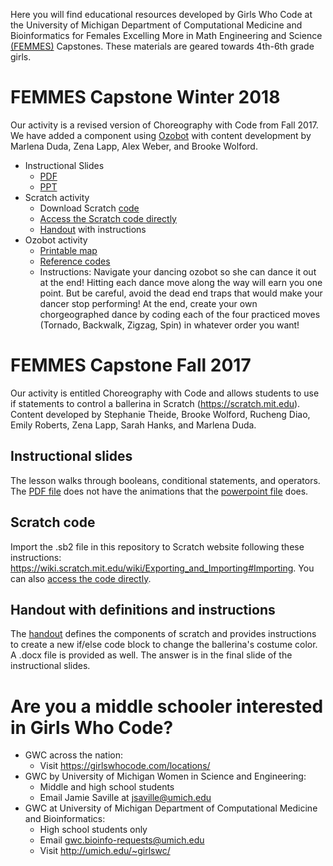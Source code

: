 Here you will find educational resources developed by Girls Who Code at the University of Michigan Department of Computational Medicine and Bioinformatics for Females Excelling More in Math Engineering and Science [(FEMMES)](https://www.femmes.studentorgs.umich.edu) Capstones. These materials are geared towards 4th-6th grade girls.

# FEMMES Capstone Winter 2018

Our activity is a revised version of Choreography with Code from Fall 2017. We have added a component using [Ozobot](https://ozobot.com) with content development by Marlena Duda, Zena Lapp, Alex Weber, and Brooke Wolford.

- Instructional Slides
  * [PDF](Choreography_with_Code_FEMMES_Feb_17_2018.pdf)
  * [PPT](Choreography_with_Code_FEMMES_Feb_17_2018.pptx)
- Scratch activity
  * Download Scratch [code](Choreography_with_Code_FEMMES_Feb_2018.sb2)
  * [Access the Scratch code directly](https://scratch.mit.edu/projects/201961603/) 
  * [Handout](FEMMES_handout_Feb_2018.pdf) with instructions 
- Ozobot activity
  * [Printable map](femmes_ozomap_2.pdf)
  * [Reference codes](ozobot-ozocodes-reference.pdf)
  * Instructions: Navigate your dancing ozobot so she can dance it out at the end! Hitting each dance move along the way will earn you one point. But be careful, avoid the dead end traps that would make your dancer stop performing! At the end, create your own chorgeographed dance by coding each of the four practiced moves (Tornado, Backwalk, Zigzag, Spin) in whatever order you want!
  
# FEMMES Capstone Fall 2017

Our activity is entitled Choreography with Code and allows students to use if statements to control a ballerina in Scratch (https://scratch.mit.edu). Content developed by Stephanie Theide, Brooke Wolford, Rucheng Diao, Emily Roberts, Zena Lapp, Sarah Hanks, and Marlena Duda.

## Instructional slides 
The lesson walks through booleans, conditional statements, and operators. The [PDF file](Choreography_with_Code_FEMMES_Nov_11_2017.pdf) does not have the animations that the [powerpoint file](Choreography_with_Code_FEMMES_Nov_11_2017.pptx) does.

## Scratch code
Import the .sb2 file in this repository to Scratch website following these instructions: https://wiki.scratch.mit.edu/wiki/Exporting_and_Importing#Importing. You can also [access the code directly](https://scratch.mit.edu/projects/184623153/).

## Handout with definitions and instructions
The [handout](FEMMES_Nov11_handout.pdf) defines the components of scratch and provides instructions to create a new if/else code block to change the ballerina's costume color. A .docx file is provided as well. The answer is in the final slide of the instructional slides.

# Are you a middle schooler interested in Girls Who Code?
- GWC across the nation:
  * Visit https://girlswhocode.com/locations/
- GWC by University of Michigan Women in Science and Engineering:
  * Middle and high school students
  * Email Jamie Saville at jsaville@umich.edu
- GWC at University of Michigan Department of Computational Medicine and Bioinformatics:
  * High school students only
  * Email gwc.bioinfo-requests@umich.edu
  * Visit http://umich.edu/~girlswc/

